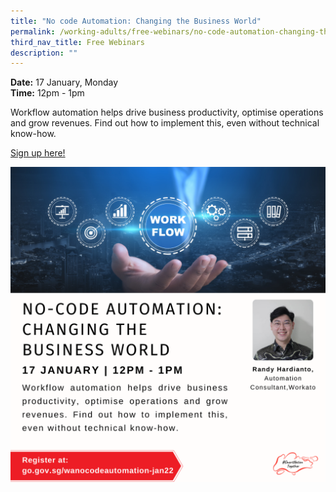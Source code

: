 ```yaml
---
title: "No code Automation: Changing the Business World"
permalink: /working-adults/free-webinars/no-code-automation-changing-the-business-world
third_nav_title: Free Webinars
description: ""
---
```



**Date:** 17 January, Monday
<br> **Time:** 12pm - 1pm

Workflow automation helps drive business productivity, optimise operations and grow revenues. Find out how to implement this, even without technical know-how.

[Sign up here!](https://zoom.us/webinar/register/2016393875115/WN_cbIopODfT_KFONVS-1Wvvg)

![Alt text for image on Isomer site](/images/17-Jan-WA.png)